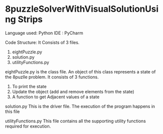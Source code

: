 # 8puzzleSolverWithVisualSolutionUsing Strips
Language used: Python 
IDE  :  PyCharm



Code Structure: It Consists of 3 files.
1.	eightPuzzle.py
2.	solution.py
3.	utilityFunctions.py

eightPuzzle.py is the class file.  An object of this class represents a state of the 8puzlle problem.
It consists of 3 functions.
1.	To print the state
2.	Update the object (add and remove elements from the state)
3.	A function to get Adjacent values of a state
 
solution.py
This is the driver file.
The execution of the program happens in this file

utilityFunctions.py
This file contains all the supporting utility functions required for execution.

